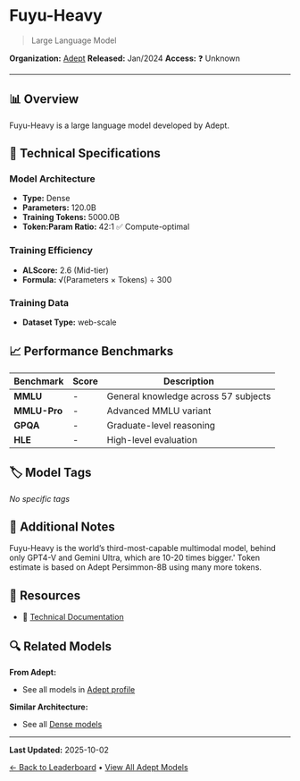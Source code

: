 # Fuyu-Heavy

> Large Language Model

**Organization:** [Adept](../../labs/adept.md)
**Released:** Jan/2024
**Access:** ❓ Unknown

---

## 📊 Overview

Fuyu-Heavy is a large language model developed by Adept.

## 🔧 Technical Specifications

### Model Architecture
- **Type:** Dense
- **Parameters:** 120.0B
- **Training Tokens:** 5000.0B
- **Token:Param Ratio:** 42:1 ✅ Compute-optimal

### Training Efficiency
- **ALScore:** 2.6 (Mid-tier)
- **Formula:** √(Parameters × Tokens) ÷ 300

### Training Data
- **Dataset Type:** web-scale

## 📈 Performance Benchmarks

| Benchmark | Score | Description |
|-----------|-------|-------------|
| **MMLU** | - | General knowledge across 57 subjects |
| **MMLU-Pro** | - | Advanced MMLU variant |
| **GPQA** | - | Graduate-level reasoning |
| **HLE** | - | High-level evaluation |

## 🏷️ Model Tags

_No specific tags_

## 📝 Additional Notes

Fuyu-Heavy is the world’s third-most-capable multimodal model, behind only GPT4-V and Gemini Ultra, which are 10-20 times bigger.' Token estimate is based on Adept Persimmon-8B using many more tokens.

## 🔗 Resources

- 📄 [Technical Documentation](https://www.adept.ai/blog/adept-fuyu-heavy)

## 🔍 Related Models

**From Adept:**
- See all models in [Adept profile](../../labs/adept.md)

**Similar Architecture:**
- See all [Dense models](../../architectures/dense.md)

---

**Last Updated:** 2025-10-02

[← Back to Leaderboard](../../README.md) • [View All Adept Models](../../labs/adept.md)
